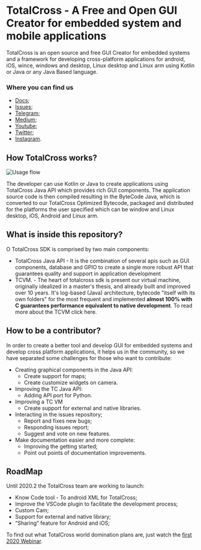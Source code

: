 # TotalCross - A Free and Open GUI Creator for embedded system and mobile applications

TotalCross is an open source and free GUI Creator for embedded systems and a framework for developing cross-platform applications for android, iOS, wince, windows and desktop, Linux desktop and Linux arm using Kotlin or Java or any Java Based language.

### Where you can find us
* [Docs](learn.totalcross.com);
* [Issues](gitlab.com/totalcross/totalcross/issues);
* [Telegram](https://t.me/comunidadetotalcross);
* [Medium](https://medium.com/totalcross-community/about);
* [Youtube](https://www.youtube.com/channel/UCSXUBRBC4Ec3_o9R7-3XX-w);
* [Twitter](https://twitter.com/TotalCross);
* [Instagram](https://www.instagram.com/totalcross/).

## How TotalCross works?
![Usage flow](https://blog.totalcross.com/wp-content/uploads/sites/7/2020/03/fluxo.jpg)

The developer can use Kotlin or Java to create applications using TotalCross Java API which provides rich GUI components.  The application source code is then compiled resulting in the ByteCode Java, which is converted to our TotalCross Optimized Bytecode, packaged and distributed for the platforms the user specified which can be window and Linux desktop, iOS, Android and Linux arm.

## What is inside this repository?
O TotalCross SDK is comprised by two main components:

* TotalCross Java API -  It is the combination of several apis such as GUI components, database and GPIO to create a single more robust API that guarantees quality and support in application development
* TCVM. - The heart of totalcross sdk is present our virtual machine, originally idealized in a master's thesis, and already built and improved over 10 years. It's log-based (Java) architecture, bytecode "itself with its own folders" for the most frequent and implemented **almost 100% with C guarantees performance equivalent to native development**. To read more about the TCVM click here.


## How to be a contributor?

In order to create a better tool and develop GUI for embedded systems and develop cross platform applications, it helps us in the community, so we have separated some challenges for those who want to contribute:

* Creating graphical components in the Java API:
    * Create support for maps;
    * Create customize widgets on camera.
* Improving the TC Java API:
    * Adding API port for Python.
* Improving a TC VM 
    * Create support for external and native libraries.
* Interacting in the issues repository;
    * Report and fixes new bugs;
    * Responding issues report;
    * Suggest and vote on new features.
* Make documentation easier and more complete:
    * Improving the getting started;
    * Point out points of documentation improvements.

## RoadMap
Until 2020.2 the TotalCross team are working to launch:

* Know Code tool - To android XML for TotalCross;  
* Improve the VSCode plugin to facilitate the development process;
* Custom Cam; 
* Support for external and native library; 
* “Sharing” feature for Android and iOS;

To find out what TotalCross world domination plans are, just watch the [first 2020 Webinar](https://www.youtube.com/watch?v=iQfkP5lfzEw).
